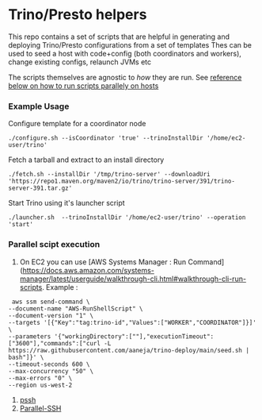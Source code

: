 # Trino/Presto helpers
This repo contains a set of scripts that are helpful in generating and deploying Trino/Presto configurations from a set of templates
Thes can be used to seed a host with code+config (both coordinators and workers), change existing configs, relaunch JVMs etc

The scripts themselves are agnostic to *how* they are run. See [reference below on how to run scripts parallely on hosts](#parallel-scipt-execution)


### Example Usage
Configure template for a coordinator node
```
./configure.sh --isCoordinator 'true' --trinoInstallDir '/home/ec2-user/trino'
```

Fetch a tarball and extract to an install directory
```
./fetch.sh --installDir '/tmp/trino-server' --downloadUri 'https://repo1.maven.org/maven2/io/trino/trino-server/391/trino-server-391.tar.gz'
```

Start Trino using it's launcher script
```
./launcher.sh  --trinoInstallDir '/home/ec2-user/trino' --operation 'start'
```


### Parallel scipt execution

1. On EC2 you can use [AWS Systems Manager : Run Command](https://docs.aws.amazon.com/systems-manager/latest/userguide/walkthrough-cli.html#walkthrough-cli-run-scripts. Example :
```
 aws ssm send-command \
--document-name "AWS-RunShellScript" \
--document-version "1" \
--targets '[{"Key":"tag:trino-id","Values":["WORKER","COORDINATOR"]}]' \
--parameters '{"workingDirectory":[""],"executionTimeout":["3600"],"commands":["curl -L https://raw.githubusercontent.com/aaneja/trino-deploy/main/seed.sh | bash"]}' \
--timeout-seconds 600 \
--max-concurrency "50" \
--max-errors "0" \
--region us-west-2
```

1. [pssh](https://github.com/lilydjwg/pssh)
1. [Parallel-SSH](https://github.com/ParallelSSH/parallel-ssh)



